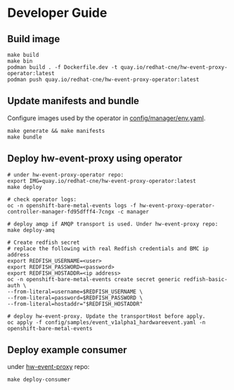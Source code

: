 # Developer Guide

## Build image
```
make build
make bin
podman build . -f Dockerfile.dev -t quay.io/redhat-cne/hw-event-proxy-operator:latest
podman push quay.io/redhat-cne/hw-event-proxy-operator:latest
```

## Update manifests and bundle
Configure images used by the operator in [config/manager/env.yaml](../config/manager/env.yaml).
```
make generate && make manifests
make bundle
```

## Deploy hw-event-proxy using operator
```
# under hw-event-proxy-operator repo:
export IMG=quay.io/redhat-cne/hw-event-proxy-operator:latest
make deploy

# check operator logs:
oc -n openshift-bare-metal-events logs -f hw-event-proxy-operator-controller-manager-fd95dfff4-7cngx -c manager

# deploy amqp if AMQP transport is used. Under hw-event-proxy repo:
make deploy-amq

# Create redfish secret
# replace the following with real Redfish credentials and BMC ip address
export REDFISH_USERNAME=<user>
export REDFISH_PASSWORD=<password>
export REDFISH_HOSTADDR=<ip address>
oc -n openshift-bare-metal-events create secret generic redfish-basic-auth \
--from-literal=username=$REDFISH_USERNAME \
--from-literal=password=$REDFISH_PASSWORD \
--from-literal=hostaddr="$REDFISH_HOSTADDR"

# deploy hw-event-proxy. Update the transportHost before apply.
oc apply -f config/samples/event_v1alpha1_hardwareevent.yaml -n openshift-bare-metal-events
```

## Deploy example consumer
under [hw-event-proxy](https://github.com/redhat-cne/hw-event-proxy) repo:
```
make deploy-consumer
```
